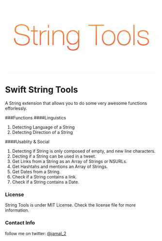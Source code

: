![](splash.png)
# Swift String Tools
A String extension that allows you to do some very awesome functions efforlessly. 

###Functions
####Linguistics
1. Detecting Language of a String
2. Detecting Direction of a String

####Usablity & Social
1. Detecting if String is only composed of empty, and new line characters.
2. Decting if a String can be used in a tweet.
3. Get Links from a String as an Array of Strings or NSURLs.
4. Get Hashtahs and mentions an Array of Strings.
5. Get Dates from a String.
6. Check if a String contains a link.
7. Check if a String contains a Date.


### License
String Tools is under MIT License. Check the license file for more information.


### Contact Info
follow me on twitter: [@jamal_2](https:///www.twitter.com/jamal_2)
